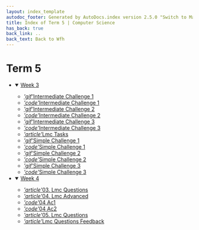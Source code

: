 ```yaml
---
layout: index_template
autodoc_footer: Generated by AutoDocs.index version 2.5.0 "Switch to Material Icons" ⓒ Starwort, 2020
title: Index of Term 5 | Computer Science
has_back: true
back_link: ..
back_text: Back to Wfh
---
```


# **Term 5**

- <details open><summary><a href='./week_3'>Week 3</a></summary>

  - <a href='./week_3/intermediate_challenge_1.gif'><i title='GIF file' class="material-icons">'gif'</i>Intermediate Challenge 1</a>
  - <a href='./week_3/intermediate_challenge_1.lmc'><i title='LMC file' class="material-icons">'code'</i>Intermediate Challenge 1</a>
  - <a href='./week_3/intermediate_challenge_2.gif'><i title='GIF file' class="material-icons">'gif'</i>Intermediate Challenge 2</a>
  - <a href='./week_3/intermediate_challenge_2.lmc'><i title='LMC file' class="material-icons">'code'</i>Intermediate Challenge 2</a>
  - <a href='./week_3/intermediate_challenge_3.gif'><i title='GIF file' class="material-icons">'gif'</i>Intermediate Challenge 3</a>
  - <a href='./week_3/intermediate_challenge_3.lmc'><i title='LMC file' class="material-icons">'code'</i>Intermediate Challenge 3</a>
  - <a href='./week_3/lmc_tasks.md'><i title='MD file' class="material-icons">'article'</i>Lmc Tasks</a>
  - <a href='./week_3/simple_challenge_1.gif'><i title='GIF file' class="material-icons">'gif'</i>Simple Challenge 1</a>
  - <a href='./week_3/simple_challenge_1.lmc'><i title='LMC file' class="material-icons">'code'</i>Simple Challenge 1</a>
  - <a href='./week_3/simple_challenge_2.gif'><i title='GIF file' class="material-icons">'gif'</i>Simple Challenge 2</a>
  - <a href='./week_3/simple_challenge_2.lmc'><i title='LMC file' class="material-icons">'code'</i>Simple Challenge 2</a>
  - <a href='./week_3/simple_challenge_3.gif'><i title='GIF file' class="material-icons">'gif'</i>Simple Challenge 3</a>
  - <a href='./week_3/simple_challenge_3.lmc'><i title='LMC file' class="material-icons">'code'</i>Simple Challenge 3</a>

  </details>
- <details open><summary><a href='./week_4'>Week 4</a></summary>

  - <a href='./week_4/03._lmc_questions.md'><i title='MD file' class="material-icons">'article'</i>03. Lmc Questions</a>
  - <a href='./week_4/04._lmc_advanced.md'><i title='MD file' class="material-icons">'article'</i>04. Lmc Advanced</a>
  - <a href='./week_4/04_ac1.lmc'><i title='LMC file' class="material-icons">'code'</i>04 Ac1</a>
  - <a href='./week_4/04_ac2.lmc'><i title='LMC file' class="material-icons">'code'</i>04 Ac2</a>
  - <a href='./week_4/05._lmc_questions.md'><i title='MD file' class="material-icons">'article'</i>05. Lmc Questions</a>
  - <a href='./week_4/lmc_questions_feedback.md'><i title='MD file' class="material-icons">'article'</i>Lmc Questions Feedback</a>

  </details>
